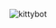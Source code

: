 ![kittybot](https://user-images.githubusercontent.com/97105614/161251291-53e92518-38ae-4954-b391-7cd2b13ce8eb.jpg)

